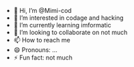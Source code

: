 - 👋 Hi, I’m @Mimi-cod
- 👀 I’m interested in codage and hacking
- 🌱 I’m currently learning imformatic
- 💞️ I’m looking to collaborate on not much
- 📫 How to reach me 
- 😄 Pronouns: ...
- ⚡ Fun fact: not much

<!---
Mimi-cod/Mimi-cod is a ✨ special ✨ repository because its `README.md` (this file) appears on your GitHub profile.
You can click the Preview link to take a look at your changes.
--->
